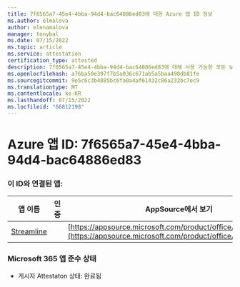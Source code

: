 ```yaml
---
title: 7f6565a7-45e4-4bba-94d4-bac64886ed83에 대한 Azure 앱 ID 정보
ms.author: elmalova
author: elenamalova
manager: tonybal
ms.date: 07/15/2022
ms.topic: article
ms.service: attestation
certification_type: attested
description: 7f6565a7-45e4-4bba-94d4-bac64886ed83에 대해 사용 가능한 모든 보안 및 규정 준수 정보입니다.
ms.openlocfilehash: a76ba50e397f7b5a036c671ab5a5baa498db81fe
ms.sourcegitcommit: 9e5c6c3b4885bc6fa0a4af61432c86a232bc7ec9
ms.translationtype: MT
ms.contentlocale: ko-KR
ms.lasthandoff: 07/15/2022
ms.locfileid: "66812198"
---
```

# <a name="azure-app-id-7f6565a7-45e4-4bba-94d4-bac64886ed83"></a>Azure 앱 ID: 7f6565a7-45e4-4bba-94d4-bac64886ed83


### <a name="apps-associated-with-this-id"></a>이 ID와 연결된 앱:
| **앱 이름** | **인증** | **AppSource에서 보기** |
|--------------|---------------|-----------------------|
| [Streamline](../forward/WA200004100.md) |  | [https://appsource.microsoft.com/product/office/WA200004100](https://appsource.microsoft.com/product/office/WA200004100) |

### <a name="microsoft-365-app-compliance-status"></a>Microsoft 365 앱 준수 상태
- 게시자 Attestaton 상태: 완료됨
